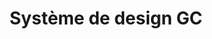 ---
title: 'Système de design GC'
description: Composants réutilisables conformes aux normes du Web.
image: '/img/cds/gc-design-systems.svg'
imageAlt: 'Capture d’écran de Système de design GC.'
link: 'https://systeme-design.alpha.canada.ca/fr/'
---